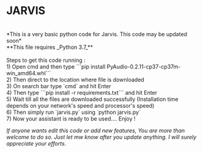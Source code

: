 # JARVIS<br/>
<br/>
*This is a very basic python code for Jarvis. This code may be updated soon*<br/>
**This file requires _Python 3.7_**<br/>
<br/>
Steps to get this code running :<br/>
1) Open cmd and then type ```pip install PyAudio-0.2.11-cp37-cp37m-win_amd64.whl```<br/>
2) Then direct to the location where file is downloaded<br/>
3) On search bar type `cmd` and hit Enter<br/>
4) Then type ```pip install -r requirements.txt``` and hit Enter <br/>
5) Wait till all the files are downloaded successfully (Installation time depends on your network's speed and processor's speed)<br/>
6) Then simply run `jarvis.py` using `python jarvis.py`<br/>
7) Now your assistant is ready to be used.... Enjoy ! 

*If anyone wants edit this code or add new features, You are more than welcome to do so. Just let mw know after you update anything. I will surely appreciate your efforts.*

